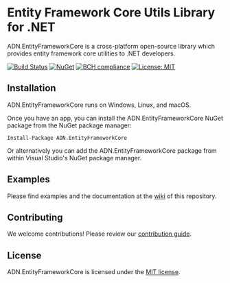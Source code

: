 # Entity Framework Core Utils Library for .NET

ADN.EntityFrameworkCore is a cross-platform open-source library which provides entity framework core utilities to .NET developers.

[![Build Status](https://travis-ci.org/andresdigiovanni/ADN.EntityFrameworkCore.svg?branch=master)](https://travis-ci.org/andresdigiovanni/ADN.EntityFrameworkCore)
[![NuGet](https://img.shields.io/nuget/v/ADN.EntityFrameworkCore.svg)](https://www.nuget.org/packages/ADN.EntityFrameworkCore/)
[![BCH compliance](https://bettercodehub.com/edge/badge/andresdigiovanni/ADN.EntityFrameworkCore?branch=master)](https://bettercodehub.com/)
[![License: MIT](https://img.shields.io/badge/License-MIT-yellow.svg)](https://opensource.org/licenses/MIT)

## Installation

ADN.EntityFrameworkCore runs on Windows, Linux, and macOS.

Once you have an app, you can install the ADN.EntityFrameworkCore NuGet package from the NuGet package manager:

```
Install-Package ADN.EntityFrameworkCore
```

Or alternatively you can add the ADN.EntityFrameworkCore package from within Visual Studio's NuGet package manager.

## Examples

Please find examples and the documentation at the [wiki](https://github.com/andresdigiovanni/ADN.EntityFrameworkCore/wiki) of this repository.

## Contributing

We welcome contributions! Please review our [contribution guide](CONTRIBUTING.md).

## License

ADN.EntityFrameworkCore is licensed under the [MIT license](LICENSE).
